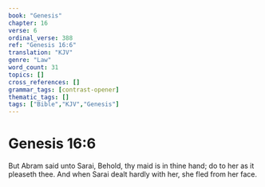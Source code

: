 ```yaml
---
book: "Genesis"
chapter: 16
verse: 6
ordinal_verse: 388
ref: "Genesis 16:6"
translation: "KJV"
genre: "Law"
word_count: 31
topics: []
cross_references: []
grammar_tags: [contrast-opener]
thematic_tags: []
tags: ["Bible","KJV","Genesis"]
---
```


# Genesis 16:6

But Abram said unto Sarai, Behold, thy maid is in thine hand; do to her as it pleaseth thee. And when Sarai dealt hardly with her, she fled from her face.
